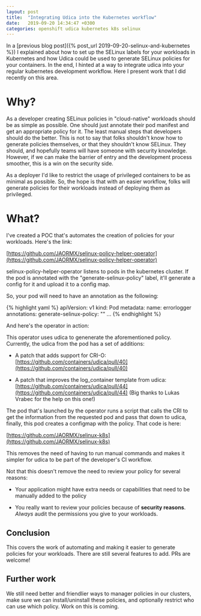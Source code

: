 ```yaml
---
layout: post
title:  "Integrating Udica into the Kubernetes workflow"
date:   2019-09-20 14:34:47 +0300
categories: openshift udica kubernetes k8s selinux
---
```


In a [previous blog post]({% post_url 2019-09-20-selinux-and-kubernetes %}) I
explained about how to set up the SELinux labels for your workloads in
Kubernetes and how Udica could be used to generate SELinux policies for your
containers. In the end, I hinted at a way to integrate udica into your regular
kubernetes development workflow. Here I present work that I did recently on
this area.

Why?
====

As a developer creating SELinux policies in "cloud-native" workloads should be
as simple as possible. One should just annotate their pod manifest and get an
appropriate policy for it. The least manual steps that developers should do the
better. This is not to say that folks shouldn't know how to generate policies
themselves, or that they shouldn't know SELinux. They should, and hopefully
teams will have someone with security knowledge. However, if we can make the
barrier of entry and the development process smoother, this is a win on the
security side.

As a deployer I'd like to restrict the usage of privileged containers to be as
minimal as possible. So, the hope is that with an easier workflow, folks
will generate policies for their workloads instead of deploying them as
privileged.

What?
=====

I've created a POC that's automates the creation of policies for your
workloads. Here's the link:

[https://github.com/JAORMX/selinux-policy-helper-operator](https://github.com/JAORMX/selinux-policy-helper-operator)

selinux-policy-helper-operator listens to pods in the kubernetes cluster. If
the pod is annotated with the "generate-selinux-policy" label, it'll
generate a config for it and upload it to a config map.

So, your pod will need to have an annotation as the following:

{% highlight yaml %}
apiVersion: v1
kind: Pod
metadata:
  name: errorlogger
  annotations:
    generate-selinux-policy: ""
...
{% endhighlight %}

And here's the operator in action:

This operator uses udica to genenerate the aforementioned policy. Currently,
the udica from the pod has a set of additions:

* A patch that adds support for CRI-O:
  [https://github.com/containers/udica/pull/40](https://github.com/containers/udica/pull/40)

* A patch that improves the log_container template from udica:
  [https://github.com/containers/udica/pull/44](https://github.com/containers/udica/pull/44)
  (Big thanks to Lukas Vrabec for the help on this one!)

The pod that's launched by the operator runs a script that calls the CRI to get
the information from the requested pod and pass that down to udica, finally,
this pod creates a configmap with the policy. That code is here:

[https://github.com/JAORMX/selinux-k8s](https://github.com/JAORMX/selinux-k8s)

This removes the need of having to run manual commands and makes it simpler for
udica to be part of the developer's CI workflow.

Not that this doesn't remove the need to review your policy for several
reasons:

* Your application might have extra needs or capabilities that need to be
  manually added to the policy

* You really want to review your policies because of **security reasons**.
  *Always* audit the permissions you give to your workloads.

Conclusion
----------

This covers the work of automating and making it easier to generate policies
for your workloads. There are still several features to add. PRs are welcome!

Further work
------------

We still need better and friendlier ways to manager policies in our clusters,
make sure we can install/uninstall these policies, and optionally restrict who
can use which policy. Work on this is coming.
